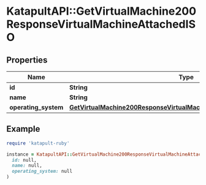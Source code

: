 # KatapultAPI::GetVirtualMachine200ResponseVirtualMachineAttachedISO

## Properties

| Name | Type | Description | Notes |
| ---- | ---- | ----------- | ----- |
| **id** | **String** |  | [optional] |
| **name** | **String** |  | [optional] |
| **operating_system** | [**GetVirtualMachine200ResponseVirtualMachineAttachedISOOperatingSystem**](GetVirtualMachine200ResponseVirtualMachineAttachedISOOperatingSystem.md) |  | [optional] |

## Example

```ruby
require 'katapult-ruby'

instance = KatapultAPI::GetVirtualMachine200ResponseVirtualMachineAttachedISO.new(
  id: null,
  name: null,
  operating_system: null
)
```

